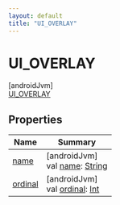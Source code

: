 ```yaml
---
layout: default
title: "UI_OVERLAY"
---
```


# UI_OVERLAY

[androidJvm]\
[UI_OVERLAY](index.md)

## Properties

| Name | Summary |
|---|---|
| [name](../../-game-viewport-mode/-c-r-o-p/index.md#-372974862%2FProperties%2F-188932584) | [androidJvm]<br>val [name](../../-game-viewport-mode/-c-r-o-p/index.md#-372974862%2FProperties%2F-188932584): [String](https://kotlinlang.org/api/core/kotlin-stdlib/kotlin/-string/index.html) |
| [ordinal](../../-game-viewport-mode/-c-r-o-p/index.md#-739389684%2FProperties%2F-188932584) | [androidJvm]<br>val [ordinal](../../-game-viewport-mode/-c-r-o-p/index.md#-739389684%2FProperties%2F-188932584): [Int](https://kotlinlang.org/api/core/kotlin-stdlib/kotlin/-int/index.html) |